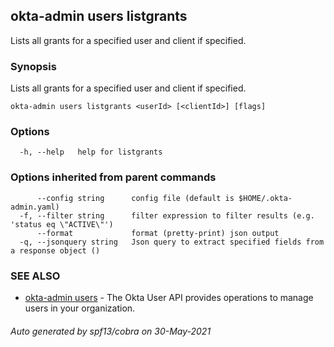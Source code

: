 ## okta-admin users listgrants

Lists all grants for a specified user and client if specified.

### Synopsis

Lists all grants for a specified user and client if specified.

```
okta-admin users listgrants <userId> [<clientId>] [flags]
```

### Options

```
  -h, --help   help for listgrants
```

### Options inherited from parent commands

```
      --config string      config file (default is $HOME/.okta-admin.yaml)
  -f, --filter string      filter expression to filter results (e.g. 'status eq \"ACTIVE\"')
      --format             format (pretty-print) json output
  -q, --jsonquery string   Json query to extract specified fields from a response object ()
```

### SEE ALSO

* [okta-admin users](okta-admin_users.md)	 - The Okta User API provides operations to manage users in your organization.

###### Auto generated by spf13/cobra on 30-May-2021
